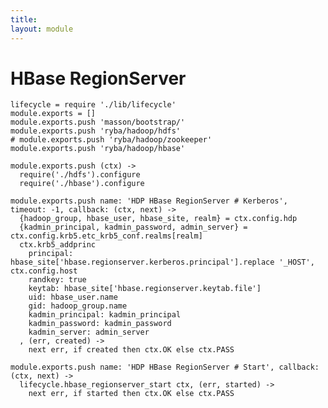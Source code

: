 ```yaml
---
title: 
layout: module
---
```


# HBase RegionServer

    lifecycle = require './lib/lifecycle'
    module.exports = []
    module.exports.push 'masson/bootstrap/'
    module.exports.push 'ryba/hadoop/hdfs'
    # module.exports.push 'ryba/hadoop/zookeeper'
    module.exports.push 'ryba/hadoop/hbase'

    module.exports.push (ctx) ->
      require('./hdfs').configure
      require('./hbase').configure

    module.exports.push name: 'HDP HBase RegionServer # Kerberos', timeout: -1, callback: (ctx, next) ->
      {hadoop_group, hbase_user, hbase_site, realm} = ctx.config.hdp
      {kadmin_principal, kadmin_password, admin_server} = ctx.config.krb5.etc_krb5_conf.realms[realm]
      ctx.krb5_addprinc
        principal: hbase_site['hbase.regionserver.kerberos.principal'].replace '_HOST', ctx.config.host
        randkey: true
        keytab: hbase_site['hbase.regionserver.keytab.file']
        uid: hbase_user.name
        gid: hadoop_group.name
        kadmin_principal: kadmin_principal
        kadmin_password: kadmin_password
        kadmin_server: admin_server
      , (err, created) ->
        next err, if created then ctx.OK else ctx.PASS

    module.exports.push name: 'HDP HBase RegionServer # Start', callback: (ctx, next) ->
      lifecycle.hbase_regionserver_start ctx, (err, started) ->
        next err, if started then ctx.OK else ctx.PASS
